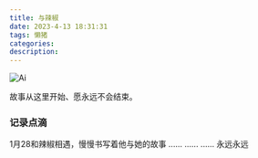 ```yaml
---
title: 与辣椒
date: 2023-4-13 18:31:31
tags: 懒猪
categories:
description:
---
```

![Ai](/images/ai.jpeg)

故事从这里开始、愿永远不会结束。
<!--more-->

### 记录点滴
1月28和辣椒相遇，慢慢书写着他与她的故事
......
......
......
永远永远

